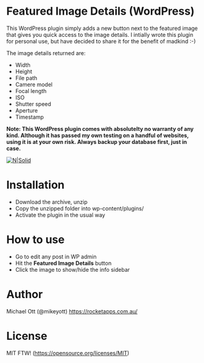 # Featured Image Details (WordPress)

This WordPress plugin simply adds a new button next to the featured image that gives you quick access to the image details. I intially wrote this plugin for personal use, but have decided to share it for the benefit of madkind :-)

The image details returned are:

  - Width
  - Height
  - File path
  - Camere model
  - Focal length
  - ISO
  - Shutter speed
  - Aperture
  - Timestamp

**Note: This WordPress plugin comes with absolutelty no warranty of any kind. Although it has passed my own testing on a handful of websites, using it is at your own risk. Always backup your database first, just in case.**

[![N|Solid](https://i.imgur.com/NGa5CHS.jpg)](https://rocketapps.com.au/)

# Installation

  - Download the archive, unzip
  - Copy the unzipped folder into wp-content/plugins/
  - Activate the plugin in the usual way

# How to use

  - Go to edit any post in WP admin
  - Hit the **Featured Image Details** button
  - Click the image to show/hide the info sidebar

# Author
Michael Ott (@mikeyott)
https://rocketapps.com.au/

# License

MIT FTW! (https://opensource.org/licenses/MIT)